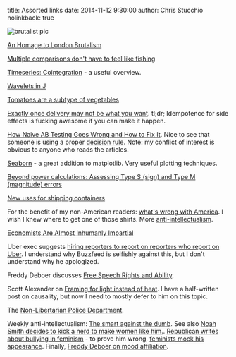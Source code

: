 title: Assorted links
date: 2014-11-12 9:30:00
author: Chris Stucchio
nolinkback: true

![brutalist pic](http://ad009cdnb.archdaily.net/wp-content/uploads/2014/11/54748da5e58ece37940000aa_an-homage-to-london-brutalism-by-thomas-danthony-michael-abrahamson_bi650-530x749.jpg)

[An Homage to London Brutalism](http://www.archdaily.com/572150/an-homage-to-london-brutalism-by-thomas-danthony-and-michael-abrahamson/)

[Multiple comparisons don't have to feel like fishing](http://www.stat.columbia.edu/~gelman/research/unpublished/p_hacking.pdf)

[Timeseries: Cointegration](ftp://ftp.econ.au.dk/creates/rp/14/rp14_38.pdf) - a useful overview.

[Wavelets in J](https://scottlocklin.wordpress.com/2014/11/14/notation-as-a-tool-for-thought-wavelets-in-j/)

[Tomatoes are a subtype of vegetables](http://blog.ezyang.com/2014/11/tomatoes-are-a-subtype-of-vegetables/)

[Exactly once delivery may not be what you want](http://brooker.co.za/blog/2014/11/15/exactly-once.html). tl;dr; Idempotence for side effects is fucking awesome if you can make it happen.

[How Naive AB Testing Goes Wrong and How to Fix It](http://ewulczyn.github.io/How_Naive_AB_Testing_Goes_Wrong/). Nice to see that someone is using a proper [decision rule](https://www.chrisstucchio.com/blog/2014/bayesian_ab_decision_rule.html). Note: my conflict of interest is obvious to anyone who reads the articles.

[Seaborn](http://web.stanford.edu/~mwaskom/software/seaborn/) - a great addition to matplotlib. Very useful plotting techniques.

[Beyond power calculations: Assessing Type S (sign) and Type M (magnitude) errors](http://www.stat.columbia.edu/~gelman/research/published/retropower20.pdf)

[New uses for shipping containers](http://www.archdaily.com/570300/designers-explore-an-entirely-new-use-for-shipping-containers-in-seoul-s-design-district/?utm_source=feedburner&utm_medium=feed&utm_campaign=Feed%3A+ArchDaily+%28ArchDaily%29)

For the benefit of my non-American readers: [what's wrong with America](https://twitter.com/roseveleth/status/532538957490561024). I wish I knew where to get one of those shirts. More [anti-intellectualism](http://www.city-journal.org/2014/24_4_racial-microaggression.html).

[Economists Are Almost Inhumanly Impartial](http://www.motherjones.com/kevin-drum/2014/12/economists-are-almost-inhumanly-impartial)

Uber exec suggests [hiring reporters to report on reporters who report on Uber](http://www.buzzfeed.com/bensmith/uber-executive-suggests-digging-up-dirt-on-journalists). I understand why Buzzfeed is selfishly against this, but I don't understand why he apologized.

Freddy Deboer discusses [Free Speech Rights and Ability](http://fredrikdeboer.com/2014/04/18/free-speech-rights-and-ability/).

Scott Alexander on [Framing for light instead of heat](http://slatestarcodex.com/2014/12/03/framing-for-light-instead-of-heat/). I have a half-written post on causality, but now I need to mostly defer to him on this topic.

The [Non-Libertarian Police Department](http://www.theatlantic.com/politics/archive/2014/04/nlpd-non-libertarian-police-department/360224/?single_page=true).

Weekly anti-intellectualism: [The smart against the dumb](http://econlog.econlib.org/archives/2014/11/the_smart_again.html). See also [Noah Smith decides to kick a nerd to make women like him.](http://www.bloombergview.com/articles/2014-11-21/economics-is-a-dismal-science-for-women). [Republican writes about bullying in feminism](http://dailycaller.com/2014/11/13/the-waronnerds-how-far-left-feminists-and-the-media-created-gamergate/) - to prove him wrong, [feminists mock his appearance](http://wehuntedthemammoth.com/2014/11/14/gamergates-new-champion-is-a-wax-replica-of-patrick-bateman-who-thinks-gamers-are-a-bunch-of-dateless-nerds/). Finally, [Freddy Deboer on mood affiliation](http://fredrikdeboer.com/2014/11/28/one-thing-ive-learned/).
